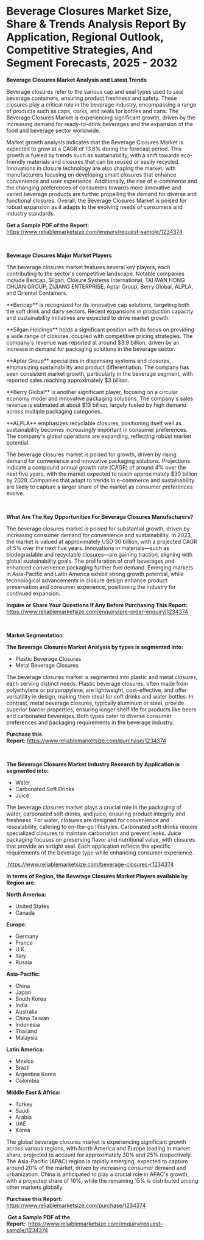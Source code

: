 <p><h1>Beverage Closures Market Size, Share & Trends Analysis Report By Application, Regional Outlook, Competitive Strategies, And Segment Forecasts, 2025 - 2032</h1></p><p><strong>Beverage Closures Market Analysis and Latest Trends</strong></p>
<p><p>Beverage closures refer to the various cap and seal types used to seal beverage containers, ensuring product freshness and safety. These closures play a critical role in the beverage industry, encompassing a range of products such as caps, corks, and seals for bottles and cans. The Beverage Closures Market is experiencing significant growth, driven by the increasing demand for ready-to-drink beverages and the expansion of the food and beverage sector worldwide.</p><p>Market growth analysis indicates that the Beverage Closures Market is expected to grow at a CAGR of 13.6% during the forecast period. This growth is fueled by trends such as sustainability, with a shift towards eco-friendly materials and closures that can be reused or easily recycled. Innovations in closure technology are also shaping the market, with manufacturers focusing on developing smart closures that enhance convenience and user experience. Additionally, the rise of e-commerce and the changing preferences of consumers towards more innovative and varied beverage products are further propelling the demand for diverse and functional closures. Overall, the Beverage Closures Market is poised for robust expansion as it adapts to the evolving needs of consumers and industry standards.</p></p>
<p><strong>Get a Sample PDF of the Report:&nbsp;</strong> <a href="https://www.reliablemarketsize.com/enquiry/request-sample/1234374?utm_campaign=3536&utm_medium=2&utm_source=Github&utm_content=ia&utm_term=19042025&utm_id=beverage-closures">https://www.reliablemarketsize.com/enquiry/request-sample/1234374</a></p>
<p>&nbsp;</p>
<p><strong>Beverage Closures Major Market Players</strong></p>
<p><p>The beverage closures market features several key players, each contributing to the sector's competitive landscape. Notable companies include Bericap, Silgan, Closure Systems International, TAI WAN HONG CHUAN GROUP, ZIJIANG ENTERPRISE, Aptar Group, Berry Global, ALPLA, and Oriental Containers. </p><p>**Bericap** is recognized for its innovative cap solutions, targeting both the soft drink and dairy sectors. Recent expansions in production capacity and sustainability initiatives are expected to drive market growth. </p><p>**Silgan Holdings** holds a significant position with its focus on providing a wide range of closures, coupled with competitive pricing strategies. The company's revenue was reported at around $3.9 billion, driven by an increase in demand for packaging solutions in the beverage sector.</p><p>**Aptar Group** specializes in dispensing systems and closures, emphasizing sustainability and product differentiation. The company has seen consistent market growth, particularly in the beverage segment, with reported sales reaching approximately $3 billion.</p><p>**Berry Global** is another significant player, focusing on a circular economy model and innovative packaging solutions. The company's sales revenue is estimated at about $13 billion, largely fueled by high demand across multiple packaging categories.</p><p>**ALPLA** emphasizes recyclable closures, positioning itself well as sustainability becomes increasingly important in consumer preferences. The company's global operations are expanding, reflecting robust market potential.</p><p>The beverage closures market is poised for growth, driven by rising demand for convenience and innovative packaging solutions. Projections indicate a compound annual growth rate (CAGR) of around 4% over the next five years, with the market expected to reach approximately $30 billion by 2028. Companies that adapt to trends in e-commerce and sustainability are likely to capture a larger share of the market as consumer preferences evolve.</p></p>
<p>&nbsp;</p>
<p><strong>What Are The Key Opportunities For Beverage Closures Manufacturers?</strong></p>
<p><p>The beverage closures market is poised for substantial growth, driven by increasing consumer demand for convenience and sustainability. In 2023, the market is valued at approximately USD 30 billion, with a projected CAGR of 5% over the next five years. Innovations in materials—such as biodegradable and recyclable closures—are gaining traction, aligning with global sustainability goals. The proliferation of craft beverages and enhanced convenience packaging further fuel demand. Emerging markets in Asia-Pacific and Latin America exhibit strong growth potential, while technological advancements in closure design enhance product preservation and consumer experience, positioning the industry for continued expansion.</p></p>
<p><strong>Inquire or Share Your Questions If Any Before Purchasing This Report:</strong> <a href="https://www.reliablemarketsize.com/enquiry/pre-order-enquiry/1234374?utm_campaign=3536&utm_medium=2&utm_source=Github&utm_content=ia&utm_term=19042025&utm_id=beverage-closures">https://www.reliablemarketsize.com/enquiry/pre-order-enquiry/1234374</a></p>
<p>&nbsp;</p>
<p><strong>Market Segmentation</strong></p>
<p><strong>The Beverage Closures Market Analysis by types is segmented into:</strong></p>
<p><ul><li>Plastic Beverage Closures</li><li>Metal Beverage Closures</li></ul></p>
<p><p>The beverage closures market is segmented into plastic and metal closures, each serving distinct needs. Plastic beverage closures, often made from polyethylene or polypropylene, are lightweight, cost-effective, and offer versatility in design, making them ideal for soft drinks and water bottles. In contrast, metal beverage closures, typically aluminum or steel, provide superior barrier properties, ensuring longer shelf life for products like beers and carbonated beverages. Both types cater to diverse consumer preferences and packaging requirements in the beverage industry.</p></p>
<p><strong>Purchase this Report:&nbsp;</strong><a href="https://www.reliablemarketsize.com/purchase/1234374?utm_campaign=3536&utm_medium=2&utm_source=Github&utm_content=ia&utm_term=19042025&utm_id=beverage-closures">https://www.reliablemarketsize.com/purchase/1234374</a></p>
<p>&nbsp;</p>
<p><strong>The Beverage Closures Market Industry Research by Application is segmented into:</strong></p>
<p><ul><li>Water</li><li>Carbonated Soft Drinks</li><li>Juice</li></ul></p>
<p><p>The beverage closures market plays a crucial role in the packaging of water, carbonated soft drinks, and juice, ensuring product integrity and freshness. For water, closures are designed for convenience and resealability, catering to on-the-go lifestyles. Carbonated soft drinks require specialized closures to maintain carbonation and prevent leaks. Juice packaging focuses on preserving flavor and nutritional value, with closures that provide an airtight seal. Each application reflects the specific requirements of the beverage type while enhancing consumer experience.</p></p>
<p><a href="https://www.reliablemarketsize.com/beverage-closures-r1234374?utm_campaign=3536&utm_medium=2&utm_source=Github&utm_content=ia&utm_term=19042025&utm_id=beverage-closures">&nbsp;https://www.reliablemarketsize.com/beverage-closures-r1234374</a></p>
<p><strong>In terms of Region, the Beverage Closures Market Players available by Region are:</strong></p>
<p>
    <p> <strong> North America: </strong>
        <ul>
            <li>United States</li>
            <li>Canada</li>
        </ul>
        </p> 
    <p> <strong> Europe: </strong>
        <ul>
            <li>Germany</li>
            <li>France</li>
            <li>U.K.</li>
            <li>Italy</li>
            <li>Russia</li>
        </ul>
        </p> 
    <p> <strong> Asia-Pacific: </strong>
        <ul>
            <li>China</li>
            <li>Japan</li>
            <li>South Korea</li>
            <li>India</li>
            <li>Australia</li>
            <li>China Taiwan</li>
            <li>Indonesia</li>
            <li>Thailand</li>
            <li>Malaysia</li>
        </ul>
        </p> 
    <p> <strong> Latin America: </strong>
        <ul>
            <li>Mexico</li>
            <li>Brazil</li>
            <li>Argentina Korea</li>
            <li>Colombia</li>
        </ul>
        </p> 
    <p> <strong> Middle East & Africa: </strong>
        <ul>
            <li>Turkey</li>
            <li>Saudi</li>
            <li>Arabia</li>
            <li>UAE</li>
            <li>Korea</li>
        </ul>
    </p>
    </p>
<p><p>The global beverage closures market is experiencing significant growth across various regions, with North America and Europe leading in market share, projected to account for approximately 30% and 25% respectively. The Asia-Pacific (APAC) region is rapidly emerging, expected to capture around 20% of the market, driven by increasing consumer demand and urbanization. China is anticipated to play a crucial role in APAC's growth, with a projected share of 10%, while the remaining 15% is distributed among other markets globally.</p></p>
<p><strong>Purchase this Report: </strong><a href="https://www.reliablemarketsize.com/purchase/1234374?utm_campaign=3536&utm_medium=2&utm_source=Github&utm_content=ia&utm_term=19042025&utm_id=beverage-closures">https://www.reliablemarketsize.com/purchase/1234374</a></p>
<p>&nbsp;<strong>Get a Sample PDF of the Report:&nbsp;&nbsp;</strong><a href="https://www.reliablemarketsize.com/enquiry/request-sample/1234374?utm_campaign=3536&utm_medium=2&utm_source=Github&utm_content=ia&utm_term=19042025&utm_id=beverage-closures">https://www.reliablemarketsize.com/enquiry/request-sample/1234374</a></p>
<p><strong></strong></p>
<p><p></p><p></p><p></p></p>